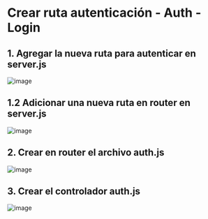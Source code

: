 # Crear ruta autenticación - Auth - Login

## 1. Agregar la nueva ruta para autenticar en server.js


![image](https://user-images.githubusercontent.com/31961588/204109050-c01b1cab-fcc4-4d06-b25c-ce5b7e0dbc7f.png)


## 1.2 Adicionar una nueva ruta en router en server.js

![image](https://user-images.githubusercontent.com/31961588/204109096-f73df3dd-a2fe-45e4-833a-d7f194ad859a.png)


## 2. Crear en router el archivo auth.js

![image](https://user-images.githubusercontent.com/31961588/204109221-ff1dccec-b3a6-48b6-9f43-2c9b0f71e7d9.png)


## 3. Crear el controlador auth.js

![image](https://user-images.githubusercontent.com/31961588/204109352-0ffe205c-2808-42a5-aae6-cddb241c2919.png)
